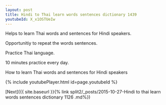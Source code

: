 ```yaml
---
layout: post
title: Hindi to Thai learn words sentences dictionary 1439 
youtubeId: X_x1OSTUeIw
---
```

 
 
Helps to learn Thai words and sentences for Hindi speakers.

Opportunitiy to repeat the words sentences. 

Practice Thai language. 
 
10 minutes practice every day. 
 
How to learn Thai words and sentences for Hindi speakers 
 
{% include youtubePlayer.html id=page.youtubeId %}
 
 
[Next]({{ site.baseurl }}{% link  split2/_posts/2015-10-27-Hindi to thai learn words sentences dictionary 1126 .md%})
 
